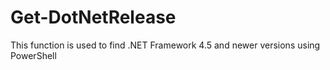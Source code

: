 # Get-DotNetRelease
This function is used to find .NET Framework 4.5 and newer versions using PowerShell
